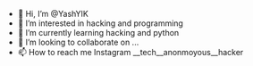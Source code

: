 - 👋 Hi, I’m @YashYIK
- 👀 I’m interested in hacking and programming 
- 🌱 I’m currently learning hacking and python
- 💞️ I’m looking to collaborate on ...
- 📫 How to reach me Instagram __tech__anonmoyous__hacker 

<!---
YashYIK/YashYIK is a ✨ special ✨ repository because its `README.md` (this file) appears on your GitHub profile.
You can click the Preview link to take a look at your changes.
--->
